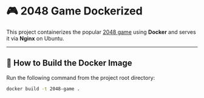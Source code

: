 # 🎮 2048 Game Dockerized

This project containerizes the popular [2048 game](https://github.com/gabrielecirulli/2048) using **Docker** and serves it via **Nginx** on Ubuntu.

---

## 🐳 How to Build the Docker Image

Run the following command from the project root directory:

```bash
docker build -t 2048-game .

